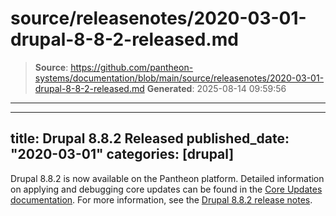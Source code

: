# source/releasenotes/2020-03-01-drupal-8-8-2-released.md

> **Source**: https://github.com/pantheon-systems/documentation/blob/main/source/releasenotes/2020-03-01-drupal-8-8-2-released.md
> **Generated**: 2025-08-14 09:59:56

---

---
title: Drupal 8.8.2 Released
published_date: "2020-03-01"
categories: [drupal]
---
Drupal 8.8.2 is now available on the Pantheon platform. Detailed information on applying and debugging core updates can be found in the [Core Updates documentation](/core-updates). For more information, see the [Drupal 8.8.2 release notes](https://www.drupal.org/project/drupal/releases/8.8.2).
